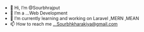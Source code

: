 - 👋 Hi, I’m @Sourbhrajput
- 👀 I’m a ...Web Development
- 🌱 I’m currently learning and  working on Laravel ,MERN ,MEAN
- 📫 How to reach me ...Sourbhkharakiya@gmail.com

<!---
Sourbhrajput/Sourbhrajput is a ✨ special ✨ repository because its `README.md` (this file) appears on your GitHub profile.
You can click the Preview link to take a look at your changes.
--->
